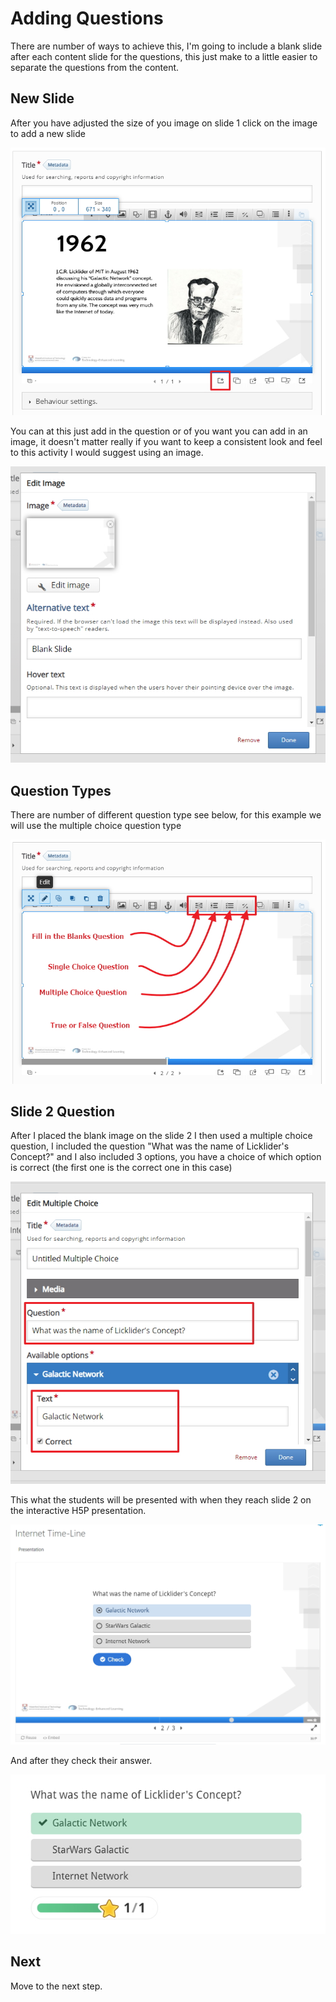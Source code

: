 # Adding Questions

There are number of ways to achieve this, I'm going to include a blank slide after each content slide for the questions, this just make to a little easier to separate the questions from the content.

##  New Slide

After you have adjusted the size of you image on slide 1 click on the image to add a new slide

![](img/17.jpg)

You can at this just add in the question or of you want you can add in an image, it doesn't matter really if you want to keep a consistent look and feel to this activity I would suggest using an image.

![](img/18.jpg)


## Question Types

There are number of different question type see below, for this example we will use the multiple choice question type

![](img/19.jpg)

## Slide 2 Question

After I placed the blank image on the slide 2 I then used a multiple choice question, I included the question "What was the name of Licklider's Concept?" and I also included 3 options, you have a choice of which option is correct (the first one is the correct one in this case)

![](img/20.jpg)

This what the students will be presented with when they reach slide 2 on the interactive H5P presentation.

![](img/21.jpg)

And after they check their answer.

![](img/22.jpg)


##  Next

Move to the next step.